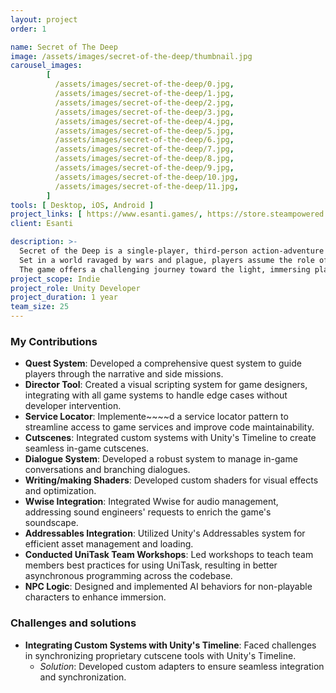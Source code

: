 ```yaml
---
layout: project
order: 1

name: Secret of The Deep
image: /assets/images/secret-of-the-deep/thumbnail.jpg
carousel_images:
        [
          /assets/images/secret-of-the-deep/0.jpg,
          /assets/images/secret-of-the-deep/1.jpg,
          /assets/images/secret-of-the-deep/2.jpg,
          /assets/images/secret-of-the-deep/3.jpg,
          /assets/images/secret-of-the-deep/4.jpg,
          /assets/images/secret-of-the-deep/5.jpg,
          /assets/images/secret-of-the-deep/6.jpg,
          /assets/images/secret-of-the-deep/7.jpg,
          /assets/images/secret-of-the-deep/8.jpg,
          /assets/images/secret-of-the-deep/9.jpg,
          /assets/images/secret-of-the-deep/10.jpg,
          /assets/images/secret-of-the-deep/11.jpg,
        ]
tools: [ Desktop, iOS, Android ]
project_links: [ https://www.esanti.games/, https://store.steampowered.com/app/2709410 ]
client: Esanti

description: >-
  Secret of the Deep is a single-player, third-person action-adventure game with RPG elements. \n
  Set in a world ravaged by wars and plague, players assume the role of a nameless hero summoned by Death to uncover and combat the darkness lurking in the Deep. \n
  The game offers a challenging journey toward the light, immersing players in a richly atmospheric environment. 
project_scope: Indie
project_role: Unity Developer
project_duration: 1 year
team_size: 25
---
```


### My Contributions
- **Quest System**: Developed a comprehensive quest system to guide players through the narrative and side missions.
- **Director Tool**: Created a visual scripting system for game designers, integrating with all game systems to handle edge cases without developer intervention.
- **Service Locator**: Implemente~~~~d a service locator pattern to streamline access to game services and improve code maintainability.
- **Cutscenes**: Integrated custom systems with Unity's Timeline to create seamless in-game cutscenes.
- **Dialogue System**: Developed a robust system to manage in-game conversations and branching dialogues.
- **Writing/making Shaders**: Developed custom shaders for visual effects and optimization.
- **Wwise Integration**: Integrated Wwise for audio management, addressing sound engineers' requests to enrich the game's soundscape.
- **Addressables Integration**: Utilized Unity's Addressables system for efficient asset management and loading.
- **Conducted UniTask Team Workshops**: Led workshops to teach team members best practices for using UniTask, resulting in better asynchronous programming across the codebase.
- **NPC Logic**: Designed and implemented AI behaviors for non-playable characters to enhance immersion.

### Challenges and solutions
- **Integrating Custom Systems with Unity's Timeline**: Faced challenges in synchronizing proprietary cutscene tools with Unity's Timeline. 
  - _Solution_: Developed custom adapters to ensure seamless integration and synchronization.